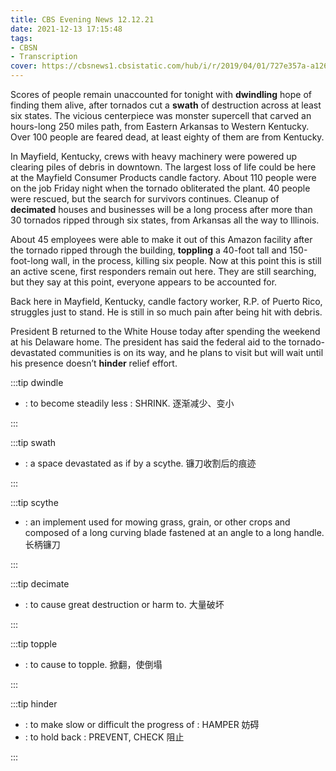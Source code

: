 ```yaml
---
title: CBS Evening News 12.12.21
date: 2021-12-13 17:15:48
tags:
- CBSN
- Transcription
cover: https://cbsnews1.cbsistatic.com/hub/i/r/2019/04/01/727e357a-a126-4138-a2c5-4d3222669d57/thumbnail/640x360/3ff2761028dc5c65cc4f07acd54bcd5c/cbsn2-logo-1920x1080.jpg
---
```

Scores of people remain unaccounted for tonight with **dwindling** hope of finding them alive, after tornados cut a **swath** of destruction across at least six states. The vicious centerpiece was monster supercell that carved an hours-long 250 miles path, from Eastern Arkansas to Western Kentucky. Over 100 people are feared dead, at least eighty of them are from Kentucky. 

In Mayfield, Kentucky, crews with heavy machinery were powered up clearing piles of debris in downtown. The largest loss of life could be here at the Mayfield Consumer Products candle factory. About 110 people were on the job Friday night when the tornado obliterated the plant. 40 people were rescued, but the search for survivors continues. Cleanup of **decimated** houses and businesses will be a long process after more than 30 tornados ripped through six states, from Arkansas all the way to Illinois. 

About 45 employees were able to make it out of this Amazon facility after the tornado ripped through the building, **toppling** a 40-foot tall and 150-foot-long wall, in the process, killing six people. Now at this point this is still an active scene, first responders remain out here. They are still searching, but they say at this point, everyone appears to be accounted for. 

Back here in Mayfield, Kentucky, candle factory worker, R.P. of Puerto Rico, struggles just to stand. He is still in so much pain after being hit with debris. 

President B returned to the White House today after spending the weekend at his Delaware home. The president has said the federal aid to the tornado-devastated communities is on its way, and he plans to visit but will wait until his presence doesn’t **hinder** relief effort. 

:::tip dwindle

- : to become steadily less : SHRINK. 逐渐减少、变小
  
:::

:::tip swath

- : a space devastated as if by a scythe. 镰刀收割后的痕迹
  
:::

:::tip scythe

- : an implement used for mowing grass, grain, or other crops and composed of a long curving blade fastened at an angle to a long handle. 长柄镰刀
  
:::

:::tip decimate

- : to cause great destruction or harm to. 大量破坏
  
:::

:::tip topple

- : to cause to topple. 掀翻，使倒塌
  
:::

:::tip hinder

- : to make slow or difficult the progress of : HAMPER 妨碍
- : to hold back : PREVENT, CHECK 阻止
  
:::

